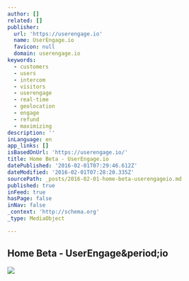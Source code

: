 ```yaml
---
author: []
related: []
publisher:
  url: 'https://userengage.io'
  name: UserEngage.io
  favicon: null
  domain: userengage.io
keywords:
  - customers
  - users
  - intercom
  - visitors
  - userengage
  - real-time
  - geolocation
  - engage
  - refund
  - maximizing
description: ''
inLanguage: en
app_links: []
isBasedOnUrl: 'https://userengage.io/'
title: Home Beta - UserEngage.io
datePublished: '2016-02-01T07:29:46.612Z'
dateModified: '2016-02-01T07:28:20.335Z'
sourcePath: _posts/2016-02-01-home-beta-userengageio.md
published: true
inFeed: true
hasPage: false
inNav: false
_context: 'http://schema.org'
_type: MediaObject

---
```

<article style=""><h1>Home Beta - UserEngage&amp;period;io</h1><img src="https://userengage.io/wp-content/uploads/2015/12/people_home_1.jpg?26cfd8" /></article>